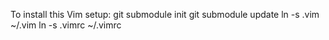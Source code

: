 To install this Vim setup:
	git submodule init
	git submodule update
	ln -s .vim ~/.vim
	ln -s .vimrc ~/.vimrc
